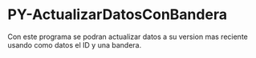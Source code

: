 # PY-ActualizarDatosConBandera
 Con este programa se podran actualizar datos a su version mas reciente usando como datos el ID y una bandera.
